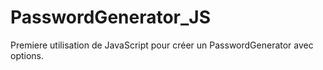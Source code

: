 # PasswordGenerator_JS
Premiere utilisation de JavaScript pour créer un PasswordGenerator avec options.
